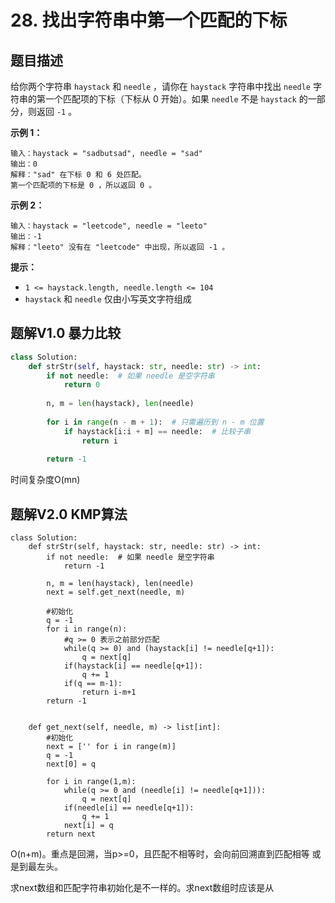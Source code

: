 # 28. 找出字符串中第一个匹配的下标

## 题目描述

给你两个字符串 `haystack` 和 `needle` ，请你在 `haystack` 字符串中找出 `needle` 字符串的第一个匹配项的下标（下标从 0 开始）。如果 `needle` 不是 `haystack` 的一部分，则返回 `-1` 。

 

**示例 1：**

```
输入：haystack = "sadbutsad", needle = "sad"
输出：0
解释："sad" 在下标 0 和 6 处匹配。
第一个匹配项的下标是 0 ，所以返回 0 。
```

**示例 2：**

```
输入：haystack = "leetcode", needle = "leeto"
输出：-1
解释："leeto" 没有在 "leetcode" 中出现，所以返回 -1 。
```

 

**提示：**

- `1 <= haystack.length, needle.length <= 104`
- `haystack` 和 `needle` 仅由小写英文字符组成



## 题解V1.0 暴力比较

```python
class Solution:
    def strStr(self, haystack: str, needle: str) -> int:
        if not needle:  # 如果 needle 是空字符串
            return 0
        
        n, m = len(haystack), len(needle)
        
        for i in range(n - m + 1):  # 只需遍历到 n - m 位置
            if haystack[i:i + m] == needle:  # 比较子串
                return i
        
        return -1

```

时间复杂度O(mn)



## 题解V2.0 KMP算法

```python3
class Solution:
    def strStr(self, haystack: str, needle: str) -> int:
        if not needle:  # 如果 needle 是空字符串
            return -1
        
        n, m = len(haystack), len(needle)
        next = self.get_next(needle, m)

        #初始化
        q = -1
        for i in range(n):
            #q >= 0 表示之前部分匹配
            while(q >= 0) and (haystack[i] != needle[q+1]):
                q = next[q]
            if(haystack[i] == needle[q+1]):
                q += 1
            if(q == m-1):
                return i-m+1
        return -1


    def get_next(self, needle, m) -> list[int]: 
        #初始化
        next = ['' for i in range(m)]
        q = -1
        next[0] = q

        for i in range(1,m):
            while(q >= 0 and (needle[i] != needle[q+1])):
                q = next[q]
            if(needle[i] == needle[q+1]):
                q += 1
            next[i] = q
        return next
```

O(n+m)。重点是回溯，当p>=0，且匹配不相等时，会向前回溯直到匹配相等 或是到最左头。

求next数组和匹配字符串初始化是不一样的。求next数组时应该是从
